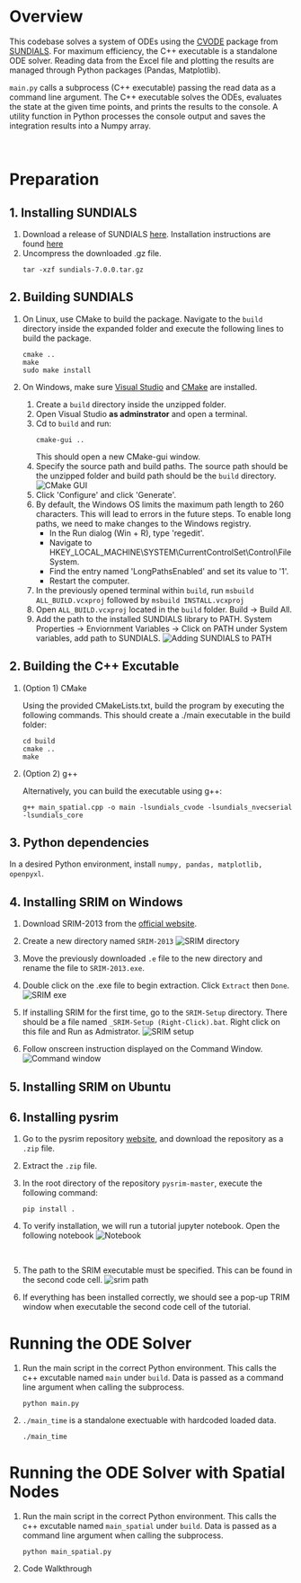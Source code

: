 # Overview
This codebase solves a system of ODEs using the [CVODE](https://sundials.readthedocs.io/en/v6.5.1/cvode/index.html) package from [SUNDIALS](https://sundials.readthedocs.io/en/v6.5.1/index.html). For maximum efficiency, the C++ executable is a standalone ODE solver. Reading data from the Excel file and plotting the results are managed through Python packages (Pandas, Matplotlib).

`main.py` calls a subprocess (C++ executable) passing the read data as a command line argument. The C++ executable solves the ODEs, evaluates the state at the given time points, and prints the results to the console. A utility function in Python processes the console output and saves the integration results into a Numpy array.

<br>

# Preparation
## 1. Installing SUNDIALS
1. Download a release of SUNDIALS [here](https://computing.llnl.gov/projects/sundials/sundials-software). Installation instructions are found [here](https://sundials.readthedocs.io/en/v6.5.1/Install_link.html#building-from-the-command-line)
2. Uncompress the downloaded .gz file. 
    ```
    tar -xzf sundials-7.0.0.tar.gz 
    ```

## 2. Building SUNDIALS
1.  On Linux, use CMake to build the package. Navigate to the `build` directory inside the expanded folder and execute the following lines to build the package.
    ```
    cmake ..
    make 
    sudo make install
    ```

2. On Windows, make sure [Visual Studio](https://visualstudio.microsoft.com/vs/community/) and [CMake](https://cmake.org/download/) are installed.

    1. Create a `build` directory inside the unzipped folder.
    2. Open Visual Studio **as adminstrator** and open a terminal.
    3. Cd to `build` and run:
        ```
        cmake-gui ..
        ```
        This should open a new CMake-gui window.
    4. Specify the source path and build paths. The source path should be the unzipped folder and build path should be the `build` directory.
    ![CMake GUI](./README_Images/CMake-gui.png)
    5. Click 'Configure' and click 'Generate'.
    6. By default, the Windows OS limits the maximum path length to 260 characters. This will lead to errors in the future steps. To enable long paths, we need to make changes to the Windows registry.
        * In the Run dialog (Win + R), type 'regedit'.
        * Navigate to HKEY_LOCAL_MACHINE\SYSTEM\CurrentControlSet\Control\FileSystem.
        * Find the entry named 'LongPathsEnabled' and set its value to '1'.
        * Restart the computer.
    7. In the previously opened terminal within `build`, run `msbuild ALL_BUILD.vcxproj` followed by `msbuild INSTALL.vcxproj`
    8. Open `ALL_BUILD.vcxproj` located in the `build` folder. Build -> Build All.
    9. Add the path to the installed SUNDIALS library to PATH. System Properties -> Enviornment Variables -> Click on PATH under System variables, add path to SUNDIALS.
        ![Adding SUNDIALS to PATH](./README_Images/sundials_path.png)
   
    
## 2. Building the C++ Excutable
1. (Option 1) CMake

    Using the provided CMakeLists.txt, build the program by executing the following commands. This should create a ./main executable in the build folder:
    ```
    cd build
    cmake ..
    make
    ```
2. (Option 2) g++

    Alternatively, you can build the executable using g++:
    ```
    g++ main_spatial.cpp -o main -lsundials_cvode -lsundials_nvecserial -lsundials_core
    ```

## 3. Python dependencies
In a desired Python environment, install `numpy, pandas, matplotlib, openpyxl`.

## 4. Installing SRIM on Windows
1. Download SRIM-2013 from the [official website](http://www.srim.org/SRIM/SRIMLEGL.htm). 

2. Create a new directory named `SRIM-2013`
![SRIM directory](./README_Images/SRIM-2013_directory.png)

3. Move the previously downloaded `.e` file to the new directory and rename the file to `SRIM-2013.exe`.

4. Double click on the .exe file to begin extraction. Click `Extract` then `Done`.
![SRIM exe](./README_Images/srim_exe.png)

5. If installing SRIM for the first time, go to the `SRIM-Setup` directory. There should be a file named `_SRIM-Setup (Right-Click).bat`. Right click on this file and Run as Admistrator.
![SRIM setup](./README_Images/srim_setup.png)

6. Follow onscreen instruction displayed on the Command Window.
![Command window](./README_Images/command_window.png)

## 5. Installing SRIM on Ubuntu

## 6. Installing pysrim
1. Go to the pysrim repository [website](https://gitlab.com/costrouc/pysrim/-/tree/master), and download the repository as a `.zip` file.

2. Extract the `.zip` file.

3. In the root directory of the repository `pysrim-master`, execute the following command:
    ```
    pip install .
    ```

4. To verify installation, we will run a tutorial jupyter notebook. Open the following notebook
![Notebook](./README_Images/notebook.png)
<br>

5. The path to the SRIM executable must be specified. This can be found in the second code cell.
![srim path](./README_Images/tutorial_srim_path.png)

6. If everything has been installed correctly, we should see a pop-up TRIM window when executable the second code cell of the tutorial.


# Running the ODE Solver
1. Run the main script in the correct Python environment. This calls the c++ excutable named `main` under `build`. Data is passed as a command line argument when calling the subprocess.
    ```
    python main.py
    ```
2. `./main_time` is a standalone exectuable with hardcoded loaded data.
    ```
    ./main_time
    ```

# Running the ODE Solver with Spatial Nodes
1. Run the main script in the correct Python environment. This calls the c++ excutable named `main_spatial` under `build`. Data is passed as a command line argument when calling the subprocess.
    ```
    python main_spatial.py
    ```

2. Code Walkthrough

<!-- # Results
Runtime comparisons between original Python code (scipy odeint) vs. C++ (SUNDIALS) with controlled absolute, relative tolerances.
> **C++**: 75.3078 ms
>
> **Python**:  361.270 ms -->
